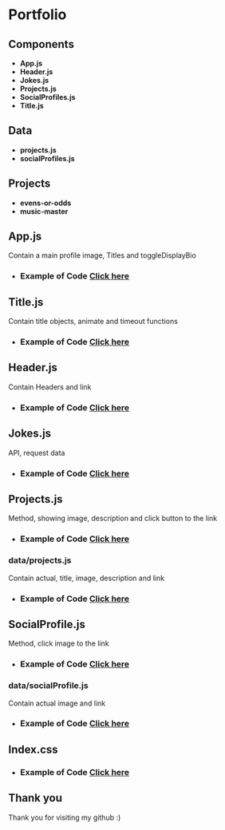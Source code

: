  
 # Portfolio

<h2>Components</h2>

- **App.js**
- **Header.js**
- **Jokes.js**
- **Projects.js**
- **SocialProfiles.js**
- **Title.js**

<h2>Data</h2>

- **projects.js**
- **socialProfiles.js**

<h2>Projects</h2>

- **evens-or-odds**
- **music-master**

<h2>App.js</h2>

Contain a main profile image, Titles and toggleDisplayBio

* ### Example of Code [Click here](https://github.com/ChungmanPARK12/Portfolio/tree/9295a7ac882269a154921a99f74184f5c4a7b6ae/Links)

<h2>Title.js</h2>

Contain title objects, animate and timeout functions

* ### Example of Code [Click here](https://github.com/ChungmanPARK12/Portfolio/tree/3c131b62b55b12d58c4fe97bad73f9ee8e2bc125/Links/Title)

<h2>Header.js</h2>

Contain Headers and link

* ### Example of Code [Click here](https://github.com/ChungmanPARK12/Portfolio/tree/d8f126a0d2656d92f13f227f8a9dc8e5f7a19aaf/Links/Header)

<h2>Jokes.js</h2>

API, request data

* ### Example of Code [Click here](https://github.com/ChungmanPARK12/Portfolio/tree/48fc169909c565fafe2b68f4625cb619cf084d9f/Links/Joke)

<h2>Projects.js</h2>

Method, showing image, description and click button to the link

* ### Example of Code [Click here](https://github.com/ChungmanPARK12/Portfolio/tree/c6372002e3308cd53bbb33a278966b0f2da6aaaf/Links/Projects)

<h3>data/projects.js</h3>

Contain actual, title, image, description and link

* ### Example of Code [Click here](https://github.com/ChungmanPARK12/Portfolio/tree/c6372002e3308cd53bbb33a278966b0f2da6aaaf/Links/Projects/projects)

<h2>SocialProfile.js</h2>

Method, click image to the link

* ### Example of Code [Click here](https://github.com/ChungmanPARK12/Portfolio/tree/a0c0187502f451a05c4ee13dacc373da39a35084/Links/SocialProfile)

<h3>data/socialProfile.js</h3>

Contain actual image and link

* ### Example of Code [Click here](https://github.com/ChungmanPARK12/Portfolio/tree/a0c0187502f451a05c4ee13dacc373da39a35084/Links/SocialProfile/socialProfiles)

<h2>Index.css</h2>

* ### Example of Code [Click here](https://github.com/ChungmanPARK12/Portfolio/tree/0b34356e261aacefd3329fb81a09e1fac7c4ed0b/Links/Css)

## Thank you
Thank you for visiting my github :)

 
